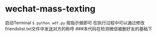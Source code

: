 # wechat-mass-texting
启动Terminal
`$ python wdf.py`
按指示做即可
在执行过程中可以通过修改friendslist.txt文件中发送对方的称呼
###本代码在检测微信被删好友的基础下

